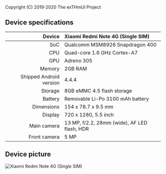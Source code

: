 Copyright (C) 2019-2020 The exTHmUI Project

## Device specifications

| Device       | Xiaomi Redmi Note 4G (Single SIM)               |
| -----------: | :---------------------------------------------- |
| SoC          | Qualcomm MSM8926 Snapdragon 400                 |
| CPU          | Quad-core 1.6 GHz Cortex-A7                     |
| GPU          | Adreno 305                                      |
| Memory       | 2GB RAM                                         |
| Shipped Android version | 4.4.4                                |
| Storage      | 8GB eMMC 4.5 flash storage                      |
| Battery      | Removable Li-Po 3100 mAh battery                |
| Dimensions   | 154 x 78.7 x 9.5 mm                             |
| Display      | 720 x 1280, 5.5 inch                            |
| Main camera  | 13 MP, f/2.2, 28mm (wide), AF LED flash, HDR    |
| Front camera | 5 MP                                            |

## Device picture

![Xiaomi Redmi Note 4G (Single SIM)](https://download.mokeedev.com/info/static/images/dior.png)
